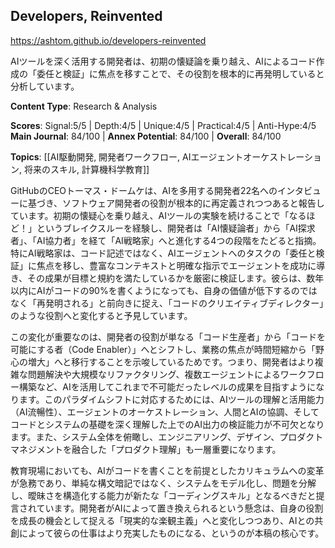 ## Developers, Reinvented

https://ashtom.github.io/developers-reinvented

AIツールを深く活用する開発者は、初期の懐疑論を乗り越え、AIによるコード作成の「委任と検証」に焦点を移すことで、その役割を根本的に再発明していると分析しています。

**Content Type**: Research & Analysis

**Scores**: Signal:5/5 | Depth:4/5 | Unique:4/5 | Practical:4/5 | Anti-Hype:4/5
**Main Journal**: 84/100 | **Annex Potential**: 84/100 | **Overall**: 84/100

**Topics**: [[AI駆動開発, 開発者ワークフロー, AIエージェントオーケストレーション, 将来のスキル, 計算機科学教育]]

GitHubのCEOトーマス・ドームケは、AIを多用する開発者22名へのインタビューに基づき、ソフトウェア開発者の役割が根本的に再定義されつつあると報告しています。初期の懐疑心を乗り越え、AIツールの実験を続けることで「なるほど！」というブレイクスルーを経験し、開発者は「AI懐疑論者」から「AI探求者」、「AI協力者」を経て「AI戦略家」へと進化する4つの段階をたどると指摘。特にAI戦略家は、コード記述ではなく、AIエージェントへのタスクの「委任と検証」に焦点を移し、豊富なコンテキストと明確な指示でエージェントを成功に導き、その成果が目標と規約を満たしているかを厳密に検証します。彼らは、数年以内にAIがコードの90%を書くようになっても、自身の価値が低下するのではなく「再発明される」と前向きに捉え、「コードのクリエイティブディレクター」のような役割へと変化すると予見しています。

この変化が重要なのは、開発者の役割が単なる「コード生産者」から「コードを可能にする者（Code Enabler）」へとシフトし、業務の焦点が時間短縮から「野心の増大」へと移行することを示唆しているためです。つまり、開発者はより複雑な問題解決や大規模なリファクタリング、複数エージェントによるワークフロー構築など、AIを活用してこれまで不可能だったレベルの成果を目指すようになります。このパラダイムシフトに対応するためには、AIツールの理解と活用能力（AI流暢性）、エージェントのオーケストレーション、人間とAIの協調、そしてコードとシステムの基礎を深く理解した上でのAI出力の検証能力が不可欠となります。また、システム全体を俯瞰し、エンジニアリング、デザイン、プロダクトマネジメントを融合した「プロダクト理解」も一層重要になります。

教育現場においても、AIがコードを書くことを前提としたカリキュラムへの変革が急務であり、単純な構文暗記ではなく、システムをモデル化し、問題を分解し、曖昧さを構造化する能力が新たな「コーディングスキル」となるべきだと提言されています。開発者がAIによって置き換えられるという懸念は、自身の役割を成長の機会として捉える「現実的な楽観主義」へと変化しつつあり、AIとの共創によって彼らの仕事はより充実したものになる、というのが本稿の核心です。